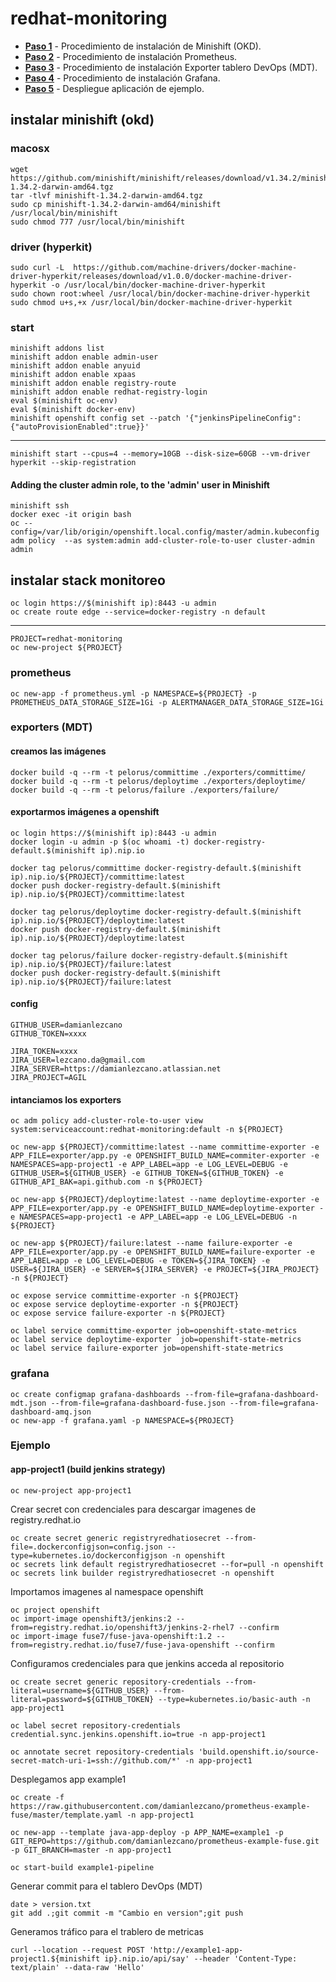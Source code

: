 # redhat-monitoring

- __[Paso 1](#instalar-minishift-okd)__ - Procedimiento de instalación de Minishift (OKD).
- __[Paso 2](#prometheus)__ - Procedimiento de instalación Prometheus.
- __[Paso 3](#exporters-mdt)__ - Procedimiento de instalación Exporter tablero DevOps (MDT).
- __[Paso 4](#grafana)__ - Procedimiento de instalación Grafana.
- __[Paso 5](#ejemplo)__ - Despliegue aplicación de ejemplo.

## instalar minishift (okd)

### macosx

    wget https://github.com/minishift/minishift/releases/download/v1.34.2/minishift-1.34.2-darwin-amd64.tgz
    tar -tlvf minishift-1.34.2-darwin-amd64.tgz
    sudo cp minishift-1.34.2-darwin-amd64/minishift /usr/local/bin/minishift
    sudo chmod 777 /usr/local/bin/minishift

### driver (hyperkit)

    sudo curl -L  https://github.com/machine-drivers/docker-machine-driver-hyperkit/releases/download/v1.0.0/docker-machine-driver-hyperkit -o /usr/local/bin/docker-machine-driver-hyperkit
    sudo chown root:wheel /usr/local/bin/docker-machine-driver-hyperkit
    sudo chmod u+s,+x /usr/local/bin/docker-machine-driver-hyperkit

### start

    minishift addons list
    minishift addon enable admin-user
    minishift addon enable anyuid
    minishift addon enable xpaas
    minishift addon enable registry-route
    minishift addon enable redhat-registry-login
    eval $(minishift oc-env)
    eval $(minishift docker-env)
    minishift openshift config set --patch '{"jenkinsPipelineConfig":{"autoProvisionEnabled":true}}'

---

    minishift start --cpus=4 --memory=10GB --disk-size=60GB --vm-driver hyperkit --skip-registration

#### Adding the cluster admin role, to the 'admin' user in Minishift

    minishift ssh
    docker exec -it origin bash
    oc --config=/var/lib/origin/openshift.local.config/master/admin.kubeconfig  adm policy  --as system:admin add-cluster-role-to-user cluster-admin admin

## instalar stack monitoreo

    oc login https://$(minishift ip):8443 -u admin
    oc create route edge --service=docker-registry -n default

---

    PROJECT=redhat-monitoring
    oc new-project ${PROJECT}

### prometheus

    oc new-app -f prometheus.yml -p NAMESPACE=${PROJECT} -p PROMETHEUS_DATA_STORAGE_SIZE=1Gi -p ALERTMANAGER_DATA_STORAGE_SIZE=1Gi

### exporters (MDT)

#### creamos las imágenes

    docker build -q --rm -t pelorus/committime ./exporters/committime/
    docker build -q --rm -t pelorus/deploytime ./exporters/deploytime/
    docker build -q --rm -t pelorus/failure ./exporters/failure/

#### exportarmos imágenes a openshift

    oc login https://$(minishift ip):8443 -u admin
    docker login -u admin -p $(oc whoami -t) docker-registry-default.$(minishift ip).nip.io

    docker tag pelorus/committime docker-registry-default.$(minishift ip).nip.io/${PROJECT}/committime:latest
    docker push docker-registry-default.$(minishift ip).nip.io/${PROJECT}/committime:latest

    docker tag pelorus/deploytime docker-registry-default.$(minishift ip).nip.io/${PROJECT}/deploytime:latest
    docker push docker-registry-default.$(minishift ip).nip.io/${PROJECT}/deploytime:latest

    docker tag pelorus/failure docker-registry-default.$(minishift ip).nip.io/${PROJECT}/failure:latest
    docker push docker-registry-default.$(minishift ip).nip.io/${PROJECT}/failure:latest

#### config

    GITHUB_USER=damianlezcano
    GITHUB_TOKEN=xxxx

    JIRA_TOKEN=xxxx
    JIRA_USER=lezcano.da@gmail.com
    JIRA_SERVER=https://damianlezcano.atlassian.net
    JIRA_PROJECT=AGIL

#### intanciamos los exporters

	oc adm policy add-cluster-role-to-user view system:serviceaccount:redhat-monitoring:default -n ${PROJECT}

    oc new-app ${PROJECT}/committime:latest --name committime-exporter -e APP_FILE=exporter/app.py -e OPENSHIFT_BUILD_NAME=commiter-exporter -e NAMESPACES=app-project1 -e APP_LABEL=app -e LOG_LEVEL=DEBUG -e GITHUB_USER=${GITHUB_USER} -e GITHUB_TOKEN=${GITHUB_TOKEN} -e GITHUB_API_BAK=api.github.com -n ${PROJECT}

    oc new-app ${PROJECT}/deploytime:latest --name deploytime-exporter -e APP_FILE=exporter/app.py -e OPENSHIFT_BUILD_NAME=deploytime-exporter -e NAMESPACES=app-project1 -e APP_LABEL=app -e LOG_LEVEL=DEBUG -n ${PROJECT}

    oc new-app ${PROJECT}/failure:latest --name failure-exporter -e APP_FILE=exporter/app.py -e OPENSHIFT_BUILD_NAME=failure-exporter -e APP_LABEL=app -e LOG_LEVEL=DEBUG -e TOKEN=${JIRA_TOKEN} -e USER=${JIRA_USER} -e SERVER=${JIRA_SERVER} -e PROJECT=${JIRA_PROJECT} -n ${PROJECT}

    oc expose service committime-exporter -n ${PROJECT}
    oc expose service deploytime-exporter -n ${PROJECT}
    oc expose service failure-exporter -n ${PROJECT}

    oc label service committime-exporter job=openshift-state-metrics
    oc label service deploytime-exporter  job=openshift-state-metrics
    oc label service failure-exporter job=openshift-state-metrics

### grafana

    oc create configmap grafana-dashboards --from-file=grafana-dashboard-mdt.json --from-file=grafana-dashboard-fuse.json --from-file=grafana-dashboard-amq.json
    oc new-app -f grafana.yaml -p NAMESPACE=${PROJECT}

### Ejemplo

#### app-project1 (build jenkins strategy)

    oc new-project app-project1

Crear secret con credenciales para descargar imagenes de registry.redhat.io

    oc create secret generic registryredhatiosecret --from-file=.dockerconfigjson=config.json --type=kubernetes.io/dockerconfigjson -n openshift
    oc secrets link default registryredhatiosecret --for=pull -n openshift
    oc secrets link builder registryredhatiosecret -n openshift

Importamos imagenes al namespace openshift

    oc project openshift
    oc import-image openshift3/jenkins:2 --from=registry.redhat.io/openshift3/jenkins-2-rhel7 --confirm
    oc import-image fuse7/fuse-java-openshift:1.2 --from=registry.redhat.io/fuse7/fuse-java-openshift --confirm

Configuramos credenciales para que jenkins acceda al repositorio

    oc create secret generic repository-credentials --from-literal=username=${GITHUB_USER} --from-literal=password=${GITHUB_TOKEN} --type=kubernetes.io/basic-auth -n app-project1

    oc label secret repository-credentials credential.sync.jenkins.openshift.io=true -n app-project1
    
    oc annotate secret repository-credentials 'build.openshift.io/source-secret-match-uri-1=ssh://github.com/*' -n app-project1

Desplegamos app example1

    oc create -f https://raw.githubusercontent.com/damianlezcano/prometheus-example-fuse/master/template.yaml -n app-project1

    oc new-app --template java-app-deploy -p APP_NAME=example1 -p GIT_REPO=https://github.com/damianlezcano/prometheus-example-fuse.git -p GIT_BRANCH=master -n app-project1

    oc start-build example1-pipeline

Generar commit para el tablero DevOps (MDT)

    date > version.txt
    git add .;git commit -m "Cambio en version";git push

Generamos tráfico para el trablero de metricas

    curl --location --request POST 'http://example1-app-project1.${minishift ip}.nip.io/api/say' --header 'Content-Type: text/plain' --data-raw 'Hello'